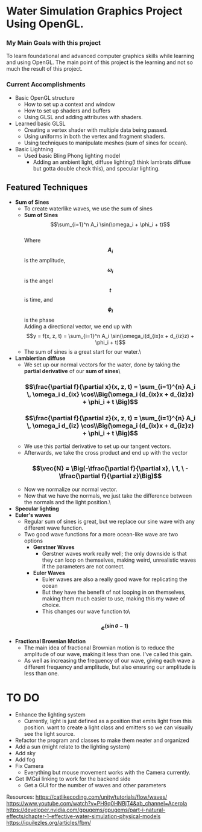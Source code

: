 # Water Simulation Graphics Project Using OpenGL.

### My Main Goals with this project
To learn foundational and advanced computer graphics skills while learning and using OpenGL. 
The main point of this project is the learning and not so much the result of this project.

### Current Accomplishments
* Basic OpenGL structure
  * How to set up a context and window
  * How to set up shaders and buffers
  * Using GLSL and adding attributes with shaders.
* Learned basic GLSL
  * Creating a vertex shader with multiple data being passed.
  * Using uniforms in both the vertex and fragment shaders.
  * Using techniques to manipulate meshes (sum of sines for ocean).
* Basic Lightning
  * Used basic Bling Phong lighting model
    * Adding an ambient light, diffuse lighting(I think lambrats diffuse but gotta double check this), and specular lighting.

## Featured Techniques
* **Sum of Sines**
  * To create waterlike waves, we use the sum of sines
  * **Sum of Sines**\
$$\sum_{i=1}^n A_i \sin(\omega_i + \phi_i + t)$$\
Where **$$A_i$$** is the amplitude, **$$\omega_i$$** is the angel **$$t$$** is time, and **$$\phi_i$$** is the phase\
Adding a directional vector, we end up with\
$$y = f(x, z, t) = \sum_{i=1}^n A_i \sin(\omega_i(d_{ix}x + d_{iz}z) + \phi_i + t)$$
  * The sum of sines is a great start for our water.\
* **Lambiertian diffuse**
  * We set up our normal vectors for the water, done by taking the **partial derivative** of our **sum of sines**\
    ### $$\frac{\partial f}{\partial x}(x, z, t) = \sum_{i=1}^{n} A_i \, \omega_i d_{ix} \cos\\Big(\omega_i (d_{ix}x + d_{iz}z) + \phi_i + t \Big)$$
    ### $$\frac{\partial f}{\partial z}(x, z, t) = \sum_{i=1}^{n} A_i \, \omega_i d_{iz} \cos\\Big(\omega_i (d_{ix}x + d_{iz}z) + \phi_i + t \Big)$$
  * We use this partial derivative to set up our tangent vectors.
  * Afterwards, we take the cross product and end up with the vector
    ### $$\vec{N} = \Big(-\tfrac{\partial f}{\partial x}, \ 1, \ -\tfrac{\partial f}{\partial z}\Big)$$
  * Now we normalize our normal vector.
  * Now that we have the normals, we just take the difference between the normals and the light position.\
* **Specular lighting**
* **Euler's waves**
  * Regular sum of sines is great, but we replace our sine wave with any different wave function.
  * Two good wave functions for a more ocean-like wave are two options
    * **Gerstner Waves**
      * Gerstner waves work really well; the only downside is that they can loop on themselves, making weird, unrealistic waves if the parameters are not correct.
    * **Euler Waves**
      * Euler waves are also a really good wave for replicating the ocean
      * But they have the benefit of not looping in on themselves, making them much easier to use, making this my wave of choice.
      * This changes our wave function to\
      ### $$e^{(\sin\theta - 1)}$$
* **Fractional Brownian Motion**
   *  The main idea of fractional Brownian motion is to reduce the amplitude of our wave, making it less than one. I've called this gain.
   *  As well as increasing the frequency of our wave, giving each wave a different frequency and amplitude, but also ensuring our amplitude is less than one.

  

# TO DO
* Enhance the lighting system
  * Currently, light is just defined as a position that emits light from this position. want to create a light class and emitters so we can visually see the light source.
* Refactor the program and classes to make them neater and organized
* Add a sun (might relate to the lighting system)
* Add sky
* Add fog
* Fix Camera
  * Everything but mouse movement works with the Camera currently.
* Get IMGui linking to work for the backend side
  * Get a GUI for the number of waves and other parameters




Resources:
https://catlikecoding.com/unity/tutorials/flow/waves/
https://www.youtube.com/watch?v=PH9q0HNBjT4&ab_channel=Acerola
https://developer.nvidia.com/gpugems/gpugems/part-i-natural-effects/chapter-1-effective-water-simulation-physical-models
https://iquilezles.org/articles/fbm/
